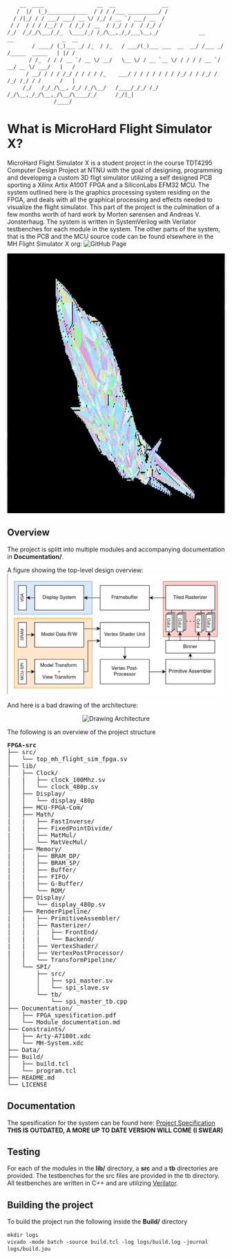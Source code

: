 ```
    __  ____                 __  __               __                                         
   /  |/  (_)_____________  / / / /___ __________/ /                                         
  / /|_/ / / ___/ ___/ __ \/ /_/ / __ `/ ___/ __  /                                          
 / /  / / / /__/ /  / /_/ / __  / /_/ / /  / /_/ /                                           
/_/  /_/_/\___/_/_  \____/_/ /_/\__,_/_/___\__,_/             __      __                _  __
        / ____/ (_)___ _/ /_  / /_   / ___/(_)___ ___  __  __/ /___ _/ /_____  _____   | |/ /
       / /_  / / / __ `/ __ \/ __/   \__ \/ / __ `__ \/ / / / / __ `/ __/ __ \/ ___/   |   / 
      / __/ / / / /_/ / / / / /_    ___/ / / / / / / / /_/ / / /_/ / /_/ /_/ / /      /   |  
     /_/   /_/_/\__, /_/ /_/\__/   /____/_/_/ /_/ /_/\__,_/_/\__,_/\__/\____/_/      /_/|_|  
               /____/
```
# What is MicroHard Flight Simulator X?
MicroHard Flight Simulator X is a student project in the course TDT4295 Computer Design Project at NTNU with the goal of designing, programming and developing a custom 3D fligt simulator utilizing a self designed PCB sporting a Xilinx Artix 
A100T FPGA and a SiliconLabs EFM32 MCU. The system outlined here is the graphics processing system residing on the FPGA, and deals with all the graphical processing and effects needed to visualize the flight simulator. This part of the project is the culmination of a few months worth of hard work by Morten sørensen and Andreas V. Jonsterhaug. The system is written in SystemVerilog with Verilator testbenches for each module in the system. The other parts of the system, that is the PCB and the MCU source code can be found elsewhere in the MH Flight Simulator X org: ![GitHub Page](https://github.com/MH-Flight-Simulator-X)

<div align="center">
  <img src="https://github.com/MH-Flight-Simulator-X/FPGA-src/blob/main/imgs/flight_sim.png" alt="Cool photo" height="600"/>
</div>

## Overview 
The project is splitt into multiple modules and accompanying documentation in **Documentation/**.

A figure showing the top-level design overview:
![System Overview](https://github.com/MH-Flight-Simulator-X/System-Figures-And-Microarchitecture/blob/main/System/system-System%20Arcitecture%20Overview.png)

And here is a bad drawing of the architecture:
<div align="center">
  <img src="https://github.com/MH-Flight-Simulator-X/System-Figures-And-Microarchitecture/blob/main/System/architecture.jpg" alt="Drawing Architecture" height="800"/>
</div>

The following is an overview of the project structure  
<pre>
<strong>FPGA-src</strong>
├── src/  
│   └── top_mh_flight_sim_fpga.sv  
├── lib/  
│   ├── Clock/  
|   |   ├── clock_100Mhz.sv
│   │   └── clock_480p.sv
│   ├── Display/  
│   │   └── display_480p
│   ├── MCU-FPGA-Com/
│   ├── Math/  
|   |   ├── FastInverse/
|   |   ├── FixedPointDivide/
|   |   ├── MatMul/
│   │   └── MatVecMul/
│   ├── Memory/  
|   |   ├── BRAM_DP/
|   |   ├── BRAM_SP/
|   |   ├── Buffer/
|   |   ├── FIFO/
|   |   ├── G-Buffer/
│   │   └── ROM/
│   ├── Display/  
│   │   └── display_480p.sv  
│   ├── RenderPipeline/  
|   |   ├── PrimitiveAssembler/
|   |   ├── Rasterizer/
|   |   |   ├── FrontEnd/
|   |   |   └── Backend/
|   |   ├── VertexShader/
|   |   ├── VertexPostProcessor/
│   │   └── TransformPipeline/
│   └── SPI/  
│       ├── src/
│       │   ├── spi_master.sv  
│       │   └── spi_slave.sv  
│       └── tb/
│           └── spi_master_tb.cpp
├── Documentation/  
│   ├── FPGA_spesification.pdf  
│   └── Module_documentation.md  
├── Constraints/  
│   ├── Arty-A7100t.xdc  
│   └── MH-System.xdc  
├── Data/  
├── Build/  
│   ├── build.tcl  
│   └── program.tcl  
├── README.md  
└── LICENSE  
</pre>
  
## Documentation
The spesification for the system can be found here:
[Project Specification](Documentation/Specification/FPGA-Specification.pdf)  
**THIS IS OUTDATED, A MORE UP TO DATE VERSION WILL COME (I SWEAR)**

## Testing
For each of the modules in the **lib/** directory, a __src__ and a __tb__ directories are provided.
The testbenches for the src files are provided in the tb directory. All testbenches are written in C++
and are utilizing [Verilator](https://github.com/verilator/verilator).

## Building the project
To build the project run the following inside the **Build/** directory

```
mkdir logs
vivado -mode batch -source build.tcl -log logs/build.log -journal logs/build.jou
```
